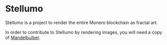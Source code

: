 # Stellumo

Stellumo is a project to render the entire Monero blockchain as fractal art.

In order to contribute to Stellumo by rendering images, you will need a copy of [Mandelbulber](https://github.com/buddhi1980/mandelbulber2).
